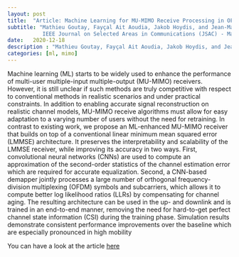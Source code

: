 ```yaml
---
layout: post
title:  "Article: Machine Learning for MU-MIMO Receive Processing in OFDM Systems"
subtitle: "Mathieu Goutay, Fayçal Ait Aoudia, Jakob Hoydis, and Jean-Marie Gorce <p>
           IEEE Journal on Selected Areas in Communications (JSAC) ‑ Machine Learning in Communications and Networks"
date:   2020-12-18
description : "Mathieu Goutay, Fayçal Ait Aoudia, Jakob Hoydis, and Jean-Marie Gorce"
categories: [ml, mimo]
---
```


Machine learning (ML) starts to be widely used to enhance the performance of multi-user multiple-input multiple-output (MU-MIMO) receivers. However, it is still unclear if such methods are truly competitive with respect to conventional methods in realistic scenarios and under practical constraints. In addition to enabling accurate signal reconstruction on realistic channel models, MU-MIMO receive algorithms must allow for easy adaptation to a varying number of users without the need for retraining. In contrast to existing work, we propose an ML-enhanced MU-MIMO receiver that builds on top of a conventional linear minimum mean squared error (LMMSE) architecture. It preserves the interpretability and scalability of the LMMSE receiver, while improving its accuracy in two ways. First, convolutional neural networks (CNNs) are used to compute an approximation of the second-order statistics of the channel estimation error which are required for accurate equalization. Second, a CNN-based demapper jointly processes a large number of orthogonal frequency-division multiplexing (OFDM) symbols and subcarriers, which allows it to compute better log likelihood ratios (LLRs) by compensating for channel aging. The resulting architecture can be used in the up- and downlink and is trained in an end-to-end manner, removing the need for hard-to-get perfect channel state information (CSI) during the training phase. Simulation results demonstrate consistent performance improvements over the baseline which are especially pronounced in high mobility

You can have a look at the article [here]( https://arxiv.org/abs/2012.08177)





